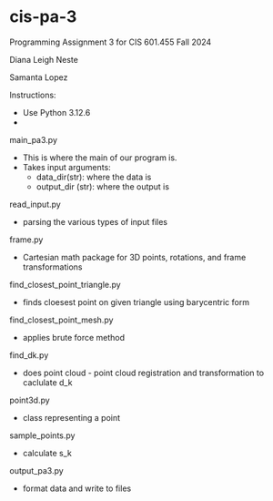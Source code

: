# cis-pa-3
Programming Assignment 3 for CIS 601.455 Fall 2024

Diana Leigh Neste

Samanta Lopez

Instructions: 
* Use Python 3.12.6
* 

main_pa3.py
* This is where the main of our program is.
* Takes input arguments:
  *  data_dir(str): where the data is
  *  output_dir (str): where the output is 

read_input.py
* parsing the various types of input files

frame.py
* Cartesian math package for 3D points, rotations, and frame transformations


find_closest_point_triangle.py
* finds cloesest point on given triangle using barycentric form

find_closest_point_mesh.py
* applies brute force method

find_dk.py
* does point cloud - point cloud registration and transformation to caclulate d_k

point3d.py
* class representing a point

sample_points.py
* calculate s_k

output_pa3.py
* format data and write to files